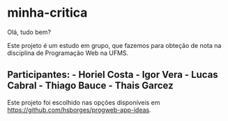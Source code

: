 # minha-critica

Olá, tudo bem? 

Este projeto é um estudo em grupo, que fazemos para obteção de nota na disciplina de Programação Web na UFMS.

Participantes:
    - Horiel Costa
    - Igor Vera
    - Lucas Cabral
    - Thiago Bauce
    - Thais Garcez
---------------------------------

Este projeto foi escolhido nas opções disponíveis em <https://github.com/hsborges/progweb-app-ideas>.
